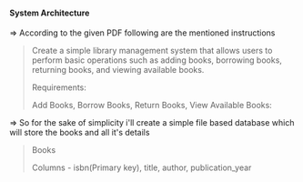 #### System Architecture

=> According to the given PDF following are the mentioned instructions

> Create a simple library management system that allows users to perform basic operations such as adding books, borrowing books, returning books, and viewing available books.
>
> Requirements:
>
> Add Books, Borrow Books, Return Books, View Available Books:

=> So for the sake of simplicity i'll create a simple file based database which will store the books and all it's details

> Books
>
> Columns - isbn(Primary key), title, author, publication_year
